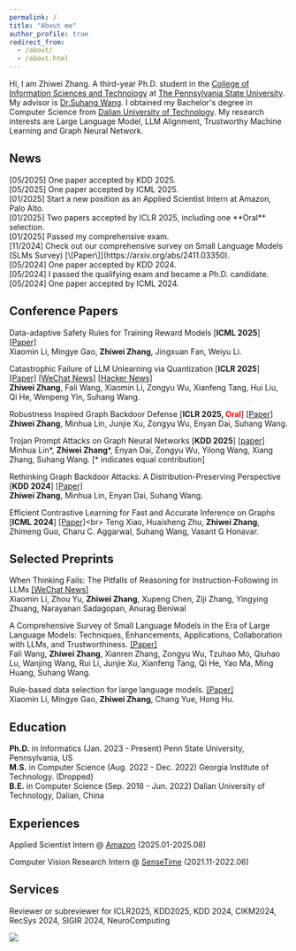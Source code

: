 ```yaml
---
permalink: /
title: "About me"
author_profile: true
redirect_from: 
  - /about/
  - /about.html
---
```


Hi, I am Zhiwei Zhang. A third-year Ph.D. student in the [College of Information Sciences and Technology](https://ist.psu.edu/) at [The Pennsylvania State University](https://www.psu.edu/). My advisor is [Dr.Suhang Wang](https://suhangwang.ist.psu.edu/). I obtained my Bachelor's degree in Computer Science from [Dalian University of Technology](https://en.dlut.edu.cn/). My research interests are Large Language Model, LLM Alignment, Trustworthy Machine Learning and Graph Neural Network.

<h2>News</h2>
[05/2025] One paper accepted by KDD 2025.<br>
[05/2025] One paper accepted by ICML 2025.<br>
[01/2025] Start a new position as an Applied Scientist Intern at Amazon, Palo Alto.<br>
[01/2025] Two papers accepted by ICLR 2025, including one **Oral** selection.<br>
[01/2025] Passed my comprehensive exam.<br>
[11/2024] Check out our comprehensive survey on Small Language Models (SLMs Survey) [\[Paper\]](https://arxiv.org/abs/2411.03350).<br>
[05/2024] One paper accepted by KDD 2024.<br>
[05/2024] I passed the qualifying exam and became a Ph.D. candidate.<br>
[05/2024] One paper accepted by ICML 2024.


<h2>Conference Papers</h2>

Data-adaptive Safety Rules for Training Reward Models [<b>ICML 2025</b>] [\[Paper\]](https://arxiv.org/abs/2501.15453)<br>
Xiaomin Li, Mingye Gao, **Zhiwei Zhang**, Jingxuan Fan, Weiyu Li. 

Catastrophic Failure of LLM Unlearning via Quantization [<b>ICLR 2025</b>] [\[Paper\]](https://arxiv.org/pdf/2410.16454) [\[WeChat News\]](https://mp.weixin.qq.com/s/TXSm3ikvkt8qhDuzJPQQfA) [\[Hacker News\]](https://news.ycombinator.com/item?id=42037982)<br>
**Zhiwei Zhang**, Fali Wang, Xiaomin Li, Zongyu Wu, Xianfeng Tang, Hui Liu, Qi He, Wenpeng Yin, Suhang Wang.

Robustness Inspired Graph Backdoor Defense [<b>ICLR 2025, <span style="color: red;">Oral</span></b>] [\[Paper\]](https://arxiv.org/pdf/2406.09836)<br>
**Zhiwei Zhang**, Minhua Lin, Junjie Xu, Zongyu Wu, Enyan Dai, Suhang Wang.

Trojan Prompt Attacks on Graph Neural Networks [<b>KDD 2025</b>] [\[paper\]](https://arxiv.org/pdf/2410.13974)<br>
Minhua Lin*, **Zhiwei Zhang***, Enyan Dai, Zongyu Wu, Yilong Wang, Xiang Zhang, Suhang Wang. [* indicates equal contribution]

Rethinking Graph Backdoor Attacks: A Distribution-Preserving Perspective [<b>KDD 2024</b>] [\[Paper\]](https://arxiv.org/abs/2405.10757) <br>
**Zhiwei Zhang**, Minhua Lin, Enyan Dai, Suhang Wang.

Efficient Contrastive Learning for Fast and Accurate Inference on Graphs [<b>ICML 2024</b>] [\[Paper\]](https://openreview.net/forum?id=vsy21Xodrt&referrer=%5Bthe%20profile%20of%20Vasant%20G%20Honavar%5D(%2Fprofile%3Fid%3D~Vasant_G_Honavar1))<br>
Teng Xiao, Huaisheng Zhu, **Zhiwei Zhang**, Zhimeng Guo, Charu C. Aggarwal, Suhang Wang, Vasant G Honavar.

<h2>Selected Preprints</h2>

When Thinking Fails: The Pitfalls of Reasoning for Instruction-Following in LLMs [\[WeChat News\]](https://mp.weixin.qq.com/s/hm4fYpp1cIhZeBD1kofd5w)<br>
Xiaomin Li, Zhou Yu, **Zhiwei Zhang**, Xupeng Chen, Ziji Zhang, Yingying Zhuang, Narayanan Sadagopan, Anurag Beniwal

A Comprehensive Survey of Small Language Models in the Era of Large Language Models: Techniques, Enhancements, Applications, Collaboration with LLMs, and Trustworthiness. [\[Paper\]](https://arxiv.org/abs/2411.03350)<br>
Fali Wang, **Zhiwei Zhang**, Xianren Zhang, Zongyu Wu, Tzuhao Mo, Qiuhao Lu, Wanjing Wang, Rui Li, Junjie Xu, Xianfeng Tang, Qi He, Yao Ma, Ming Huang, Suhang Wang. 

Rule-based data selection for large language models. [\[Paper\]](https://arxiv.org/pdf/2410.04715)<br>
Xiaomin Li, Mingye Gao, **Zhiwei Zhang**, Chang Yue, Hong Hu. 

<h2>Education</h2>

**Ph.D.** in Informatics (Jan. 2023 - Present) Penn State University, Pennsylvania, US<br>
**M.S.** in Computer Science (Aug. 2022 - Dec. 2022) Georgia Institute of Technology. (Dropped)<br>
**B.E.** in Computer Science (Sep. 2018 - Jun. 2022) Dalian University of Technology, Dalian, China



<h2>Experiences</h2>

Applied Scientist Intern @ [Amazon](https://amazonsearchqu.github.io/) (2025.01-2025.08)

Computer Vision Research Intern @ [SenseTime](https://www.sensetime.com/en)         (2021.11-2022.06)

<h2>Services</h2>

Reviewer or subreviewer for ICLR2025, KDD2025, KDD 2024, CIKM2024, RecSys 2024, SIGIR 2024, NeuroComputing

<a href="https://clustrmaps.com/site/1c5u6"  title="ClustrMaps"><img src="//www.clustrmaps.com/map_v2.png?d=lpx1uSzCjZuwuQMW8pBz2e4PkE0rwRM_cas2gJwwO8o&cl=ffffff" /></a>
